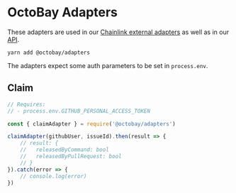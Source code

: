 # OctoBay Adapters

These adapters are used in our [Chainlink external adapters](https://github.com/octobay/chainlink-adapters) as well as in our [API](https://github.com/octobay/api).

`yarn add @octobay/adapters`

The adapters expect some auth parameters to be set in `process.env`.

## Claim

```javascript
// Requires:
// - process.env.GITHUB_PERSONAL_ACCESS_TOKEN

const { claimAdapter } = require('@octobay/adapters')

claimAdapter(githubUser, issueId).then(result => {
    // result: {
    //   releasedByCommand: bool
    //   releasedByPullRequest: bool
    // }
}).catch(error => {
    // console.log(error)
})
```
